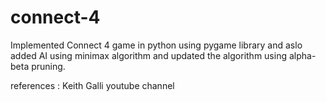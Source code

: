 # connect-4
Implemented Connect 4 game in python using pygame library and aslo added AI using minimax algorithm and updated the algorithm using alpha-beta pruning.

references : Keith Galli youtube channel
